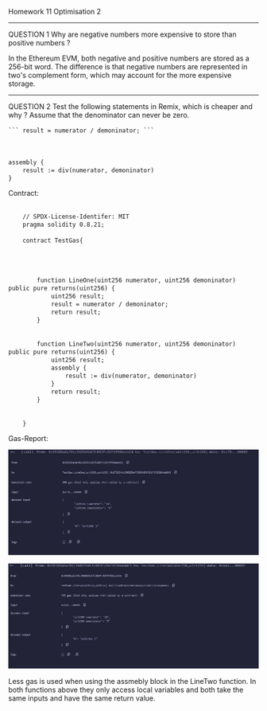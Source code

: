 Homework 11
Optimisation 2

---

QUESTION 1
Why are negative numbers more expensive to store than positive numbers ?

In the Ethereum EVM, both negative and positive numbers are stored as a 256-bit word. The difference is that negative numbers are represented in two's complement form, which may account for the more expensive storage.

---

QUESTION 2
Test the following statements in Remix, which is cheaper and why ?
Assume that the denominator can never be zero.

    ``` result = numerator / demoninator; ```



    assembly {
        result := div(numerator, demoninator)
    }

Contract:

```

    // SPDX-License-Identifer: MIT
    pragma solidity 0.8.21;

    contract TestGas{




        function LineOne(uint256 numerator, uint256 demoninator) public pure returns(uint256) {
            uint256 result;
            result = numerator / demoninator;
            return result;
        }


        function LineTwo(uint256 numerator, uint256 demoninator) public pure returns(uint256) {
            uint256 result;
            assembly {
                result := div(numerator, demoninator)
            }
            return result;
        }


    }

```

Gas-Report:

![Gas Report1](https://github.com/ecorey/Solidity-Course-Expert/blob/main/Week3/report1.JPG)

![Gas Report2](https://github.com/ecorey/Solidity-Course-Expert/blob/main/Week3/report2.JPG)

Less gas is used when using the assmebly block in the LineTwo function. In both functions above they only access local variables and both take the same inputs and have the same return value.
